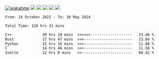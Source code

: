[![wakatime](https://wakatime.com/badge/user/368879df-dc38-4b1a-86c4-8a2054a0e074.svg)](https://wakatime.com/@368879df-dc38-4b1a-86c4-8a2054a0e074)
<img src="https://img.shields.io/badge/Windows-0078D6?style=flat&logo=Windows&logoColor=white">
<img src="https://img.shields.io/badge/IntelliJ_IDEA-000000.svg?style=flat&logo=IntelliJ-IDEA&logoColor=white">
<img src="https://img.shields.io/badge/CLion-000000.svg?style=flat&logo=CLion&logoColor=white">
<img src="https://img.shields.io/badge/Visual_Studio_Code-007ACC?style=flat&logo=Visual-Studio-Code&logoColor=white">
<img src="https://img.shields.io/badge/Discord-5865F2?label=kano42&style=flat&logo=discord&logoColor=white">
<br>


<!--START_SECTION:waka-->

```txt
From: 14 October 2022 - To: 10 May 2024

Total Time: 128 hrs 31 mins

C++              30 hrs 10 mins  >>>>>>-------------------   23.48 %
Rust             17 hrs 47 mins  >>>----------------------   13.84 %
Python           15 hrs 16 mins  >>>----------------------   11.88 %
C                14 hrs 46 mins  >>>----------------------   11.50 %
Svelte           12 hrs 6 mins   >>-----------------------   09.42 %
```

<!--END_SECTION:waka-->
